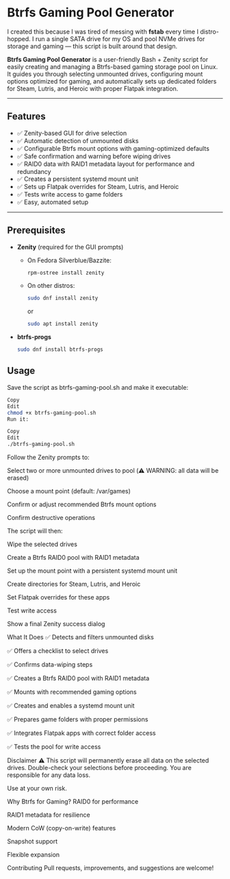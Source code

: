 # Btrfs Gaming Pool Generator

I created this because I was tired of messing with **fstab** every time I distro-hopped. I run a single SATA drive for my OS and pool NVMe drives for storage and gaming — this script is built around that design.

**Btrfs Gaming Pool Generator** is a user-friendly Bash + Zenity script for easily creating and managing a Btrfs-based gaming storage pool on Linux. It guides you through selecting unmounted drives, configuring mount options optimized for gaming, and automatically sets up dedicated folders for Steam, Lutris, and Heroic with proper Flatpak integration.

---

## Features

- ✅ Zenity-based GUI for drive selection  
- ✅ Automatic detection of unmounted disks  
- ✅ Configurable Btrfs mount options with gaming-optimized defaults  
- ✅ Safe confirmation and warning before wiping drives  
- ✅ RAID0 data with RAID1 metadata layout for performance and redundancy  
- ✅ Creates a persistent systemd mount unit  
- ✅ Sets up Flatpak overrides for Steam, Lutris, and Heroic  
- ✅ Tests write access to game folders  
- ✅ Easy, automated setup

---

## Prerequisites

- **Zenity** (required for the GUI prompts)  
  - On Fedora Silverblue/Bazzite:  
    ```bash
    rpm-ostree install zenity
    ```
  - On other distros:  
    ```bash
    sudo dnf install zenity
    ```
    or  
    ```bash
    sudo apt install zenity
    ```

- **btrfs-progs**  
  ```bash
  sudo dnf install btrfs-progs

## Usage

Save the script as btrfs-gaming-pool.sh and make it executable:

```bash
Copy
Edit
chmod +x btrfs-gaming-pool.sh
Run it:
```
```bash
Copy
Edit
./btrfs-gaming-pool.sh
```
Follow the Zenity prompts to:

Select two or more unmounted drives to pool (⚠️ WARNING: all data will be erased)

Choose a mount point (default: /var/games)

Confirm or adjust recommended Btrfs mount options

Confirm destructive operations

The script will then:

Wipe the selected drives

Create a Btrfs RAID0 pool with RAID1 metadata

Set up the mount point with a persistent systemd mount unit

Create directories for Steam, Lutris, and Heroic

Set Flatpak overrides for these apps

Test write access

Show a final Zenity success dialog

What It Does
✅ Detects and filters unmounted disks

✅ Offers a checklist to select drives

✅ Confirms data-wiping steps

✅ Creates a Btrfs RAID0 pool with RAID1 metadata

✅ Mounts with recommended gaming options

✅ Creates and enables a systemd mount unit

✅ Prepares game folders with proper permissions

✅ Integrates Flatpak apps with correct folder access

✅ Tests the pool for write access

Disclaimer
⚠️ This script will permanently erase all data on the selected drives. Double-check your selections before proceeding. You are responsible for any data loss.

Use at your own risk.

Why Btrfs for Gaming?
RAID0 for performance

RAID1 metadata for resilience

Modern CoW (copy-on-write) features

Snapshot support

Flexible expansion

Contributing
Pull requests, improvements, and suggestions are welcome!
